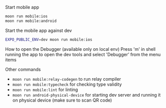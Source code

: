 Start mobile app

```bash
moon run mobile:ios
moon run mobile:android
```

Start the mobile app against dev

```bash
EXPO_PUBLIC_ENV=dev moon run mobile:ios
```

How to open the Debugger (available only on local env)
Press 'm' in shell running the app to open the dev tools and select 'Debugger' from the menu items

Other commands

- `moon run mobile:relay-codegen` to run relay compiler
- `moon run mobile:typecheck` for checking type validity
- `moon run mobile:lint` for linting
- `moon run android-physical-device` for starting dev server and running it on physical device (make sure to scan QR code)

